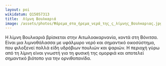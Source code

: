 ```yaml
---
layout: poi
wikidatum: Q15057313
title:  Λίμνη Βουλκαριά
image: /assets/photos/Ψάρεμα_στα_ήρεμα_νερά_της_ς_λίμνης_Βουλκαριας.jpg
---
```


Η λίμνη Βουλκαριά βρίσκεται στην Αιτωλοακαρνανία, κοντά στη Βόνιτσα. Είναι μια λιμνοθάλασσα με υφάλμυρο νερό και σημαντικό οικοσύστημα, που φιλοξενεί πολλά είδη υδρόβιων πουλιών και ψαριών. Η περιοχή γύρω από τη λίμνη είναι γνωστή για τη φυσική της ομορφιά και αποτελεί σημαντικό βιότοπο για την ορνιθοπανίδα.
